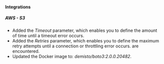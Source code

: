 
#### Integrations
##### AWS - S3
- Added the *Timeout* parameter, which enables you to define the amount of time until a timeout error occurs.
- Added the *Retries* parameter, which enables you to define the maximum retry attempts until a connection or throttling error occurs.
    are encountered.
- Updated the Docker image to: *demisto/boto3:2.0.0.20482*.
~~~~